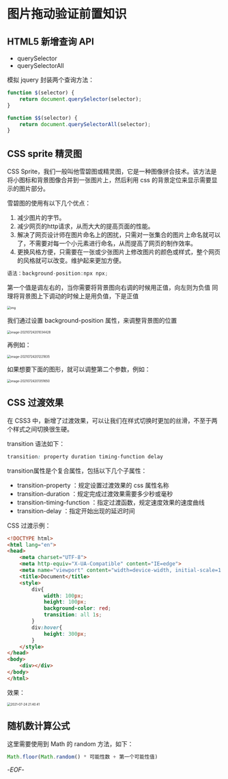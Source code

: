 # 图片拖动验证前置知识



## HTML5 新增查询 API



- querySelector
- querySelectorAll



模拟 jquery 封装两个查询方法：



```js
function $(selector) {
  	return document.querySelector(selector);
}

function $$(selector) {
    return document.querySelectorAll(selector);
}
```



## CSS sprite 精灵图



CSS Sprite，我们一般叫他雪碧图或精灵图，它是一种图像拼合技术。该方法是将小图标和背景图像合并到一张图片上，然后利用 css 的背景定位来显示需要显示的图片部分。



雪碧图的使用有以下几个优点：



1. 减少图片的字节。
2. 减少网页的http请求，从而大大的提高页面的性能。
3. 解决了网页设计师在图片命名上的困扰，只需对一张集合的图片上命名就可以了，不需要对每一个小元素进行命名，从而提高了网页的制作效率。
4. 更换风格方便，只需要在一张或少张图片上修改图片的颜色或样式，整个网页的风格就可以改变。维护起来更加方便。



```js
语法：background-position:npx npx;
```



第一个值是调左右的，当你需要将背景图向右调的时候用正值，向左则为负值 同理将背景图上下调动的时候上是用负值，下是正值



<img src="https://xiejie-typora.oss-cn-chengdu.aliyuncs.com/2021-07-24-120427.png" alt="img" style="zoom:50%;" />



我们通过设置 background-position 属性，来调整背景图的位置

<img src="https://xiejie-typora.oss-cn-chengdu.aliyuncs.com/2021-07-24-121034.png" alt="image-20210724201034428" style="zoom:50%;" />



再例如：



<img src="https://xiejie-typora.oss-cn-chengdu.aliyuncs.com/2021-07-24-121222.png" alt="image-20210724201221835" style="zoom:50%;" />



如果想要下面的图形，就可以调整第二个参数，例如：



<img src="https://xiejie-typora.oss-cn-chengdu.aliyuncs.com/2021-07-24-121352.png" alt="image-20210724201351650" style="zoom:50%;" />



## CSS 过渡效果



在 CSS3 中，新增了过渡效果，可以让我们在样式切换时更加的丝滑，不至于两个样式之间切换很生硬。



transition 语法如下：



```css
transition: property duration timing-function delay 
```



transition属性是个复合属性，包括以下几个子属性：



- transition-property ：规定设置过渡效果的 css 属性名称
- transition-duration ：规定完成过渡效果需要多少秒或毫秒
- transition-timing-function ：指定过渡函数，规定速度效果的速度曲线
- transition-delay ：指定开始出现的延迟时间



CSS 过渡示例：



```html
<!DOCTYPE html>
<html lang="en">
<head>
    <meta charset="UTF-8">
    <meta http-equiv="X-UA-Compatible" content="IE=edge">
    <meta name="viewport" content="width=device-width, initial-scale=1.0">
    <title>Document</title>
    <style>
        div{
            width: 100px;
            height: 100px;
            background-color: red;
            transition: all 1s;
        }
        div:hover{
            height: 300px;
        }
    </style>
</head>
<body>
    <div></div>
</body>
</html>
```



效果：



<img src="https://xiejie-typora.oss-cn-chengdu.aliyuncs.com/2021-07-24-134109.gif" alt="2021-07-24 21.40.41" style="zoom:50%;" />



## 随机数计算公式



这里需要使用到 Math 的 random 方法，如下：



```js
Math.floor(Math.random() * 可能性数 + 第一个可能性值)
```



-*EOF*-


